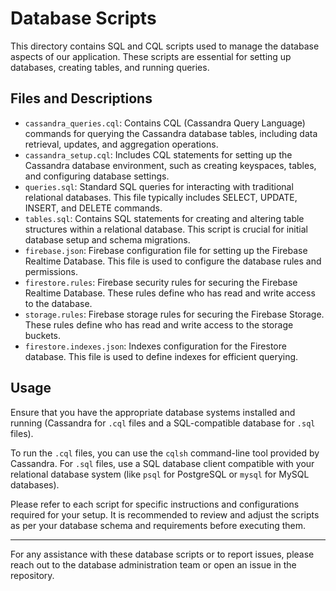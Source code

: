 # Database Scripts

This directory contains SQL and CQL scripts used to manage the database aspects of our application. These scripts are essential for setting up databases, creating tables, and running queries.

## Files and Descriptions

- `cassandra_queries.cql`: Contains CQL (Cassandra Query Language) commands for querying the Cassandra database tables, including data retrieval, updates, and aggregation operations.
- `cassandra_setup.cql`: Includes CQL statements for setting up the Cassandra database environment, such as creating keyspaces, tables, and configuring database settings.
- `queries.sql`: Standard SQL queries for interacting with traditional relational databases. This file typically includes SELECT, UPDATE, INSERT, and DELETE commands.
- `tables.sql`: Contains SQL statements for creating and altering table structures within a relational database. This script is crucial for initial database setup and schema migrations.
- `firebase.json`: Firebase configuration file for setting up the Firebase Realtime Database. This file is used to configure the database rules and permissions.
- `firestore.rules`: Firebase security rules for securing the Firebase Realtime Database. These rules define who has read and write access to the database.
- `storage.rules`: Firebase storage rules for securing the Firebase Storage. These rules define who has read and write access to the storage buckets.
- `firestore.indexes.json`: Indexes configuration for the Firestore database. This file is used to define indexes for efficient querying.

## Usage

Ensure that you have the appropriate database systems installed and running (Cassandra for `.cql` files and a SQL-compatible database for `.sql` files).

To run the `.cql` files, you can use the `cqlsh` command-line tool provided by Cassandra. For `.sql` files, use a SQL database client compatible with your relational database system (like `psql` for PostgreSQL or `mysql` for MySQL databases).

Please refer to each script for specific instructions and configurations required for your setup. It is recommended to review and adjust the scripts as per your database schema and requirements before executing them.

---

For any assistance with these database scripts or to report issues, please reach out to the database administration team or open an issue in the repository.

